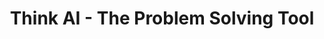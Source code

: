 ---
title: "Think AI - The Problem Solving Tool"
image: "/images/pro1.jpg"
description: "Think AI: A Multi-Dimensional Problem-Solving Tool\nThink AI is an advanced AI-powered problem-solving system designed to provide multi-dimensional insights across various domains. Unlike traditional AI models that generate generic or one-dimensional responses, Think AI evaluates problems from 25 distinct cognitive perspectives, ensuring comprehensive and nuanced solutions.\nKey Features:\nMulti-Perspective Analysis – Applies analytical, creative, ethical, reverse, and other thinking paradigms.\nPowered by Advanced AI – Utilizes the Llama 3.2-70B model, integrated with Groq API and LangChain.\nVersatile Applications – Ideal for problem-solving in business, education, innovation, and strategic decision-making.\nContext-Aware Responses – Generates well-rounded solutions by considering multiple viewpoints.\nHow It Works:\nAccepts user queries and identifies the problem domain.\nApplies 25 unique thinking paradigms to generate diverse insights.Delivers detailed, structured, and actionable responses."

live: "https://huggingface.co/spaces/roger33303/Think-AI"
github: "https://github.com/Abhinav330/Think-AI-The-Problem-Solving-Tool"
layout: project
---